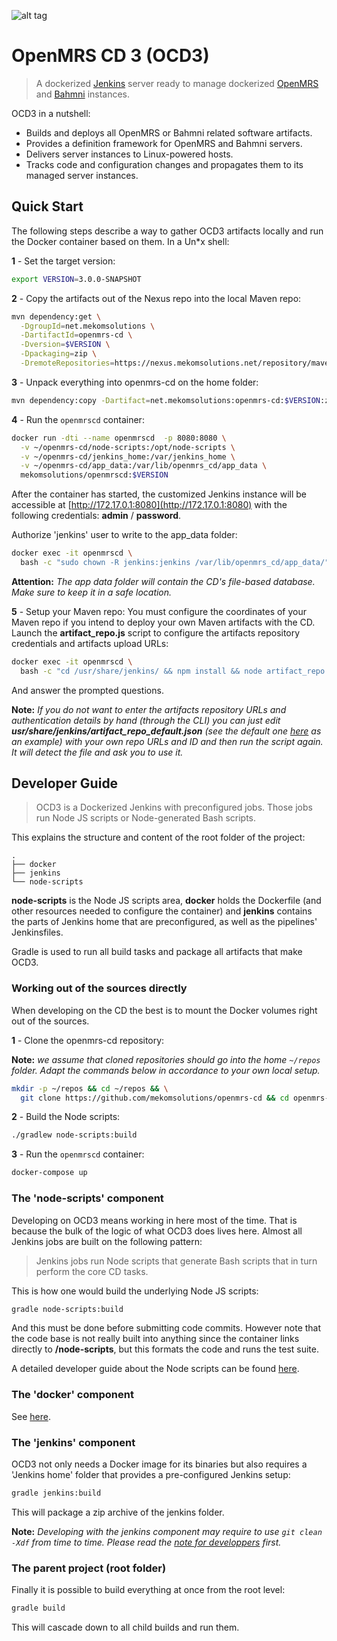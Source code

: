 ![alt tag](readme/ocd3.png)

# OpenMRS CD 3 (OCD3)
> A dockerized [Jenkins](https://jenkins.io/) server ready to manage dockerized [OpenMRS](https://openmrs.org/) and [Bahmni](https://www.bahmni.org/) instances.

OCD3 in a nutshell:
* Builds and deploys all OpenMRS or Bahmni related software artifacts.
* Provides a definition framework for OpenMRS and Bahmni servers.
* Delivers server instances to Linux-powered hosts.
* Tracks code and configuration changes and propagates them to its managed server instances.

## Quick Start

The following steps describe a way to gather OCD3 artifacts locally and run the Docker container based on them. In a Un\*x shell:

**1** - Set the target version:
```bash
export VERSION=3.0.0-SNAPSHOT
```
**2** - Copy the artifacts out of the Nexus repo into the local Maven repo:
```bash
mvn dependency:get \
  -DgroupId=net.mekomsolutions \
  -DartifactId=openmrs-cd \
  -Dversion=$VERSION \
  -Dpackaging=zip \
  -DremoteRepositories=https://nexus.mekomsolutions.net/repository/maven-public
```
**3** - Unpack everything into openmrs-cd on the home folder:
```bash
mvn dependency:copy -Dartifact=net.mekomsolutions:openmrs-cd:$VERSION:zip -DoutputDirectory=/tmp/ && unzip /tmp/openmrs-cd-$VERSION.zip -d /tmp/ && rm /tmp/openmrs-cd-$VERSION.zip && rsync -av --delete /tmp/openmrs-cd-$VERSION/ ~/openmrs-cd/ && rm -r /tmp/openmrs-cd-$VERSION
```

**4** - Run the `openmrscd` container:
```bash
docker run -dti --name openmrscd  -p 8080:8080 \
  -v ~/openmrs-cd/node-scripts:/opt/node-scripts \
  -v ~/openmrs-cd/jenkins_home:/var/jenkins_home \
  -v ~/openmrs-cd/app_data:/var/lib/openmrs_cd/app_data \
  mekomsolutions/openmrscd:$VERSION
```
After the container has started, the customized Jenkins instance will be accessible at [http://172.17.0.1:8080](http://172.17.0.1:8080) with the following credentials: **admin** / **password**.

Authorize 'jenkins' user to write to the app_data folder:
```bash
docker exec -it openmrscd \
  bash -c "sudo chown -R jenkins:jenkins /var/lib/openmrs_cd/app_data/"
```

**Attention:** _The app data folder will contain the CD's file-based database. Make sure to keep it in a safe location._

**5** - Setup your Maven repo:
You must configure the coordinates of your Maven repo if you intend to deploy your own Maven artifacts with the CD.
Launch the **artifact_repo.js** script to configure the artifacts repository credentials and artifacts upload URLs:
```bash
docker exec -it openmrscd \
  bash -c "cd /usr/share/jenkins/ && npm install && node artifact_repo.js"
```
And answer the prompted questions.

**Note:** _If you do not want to enter the artifacts repository URLs and authentication details by hand (through the CLI) you can just edit **usr/share/jenkins/artifact_repo_default.json** (see the default one [here](docker/config/artifact_repo_default.json) as an example) with your own repo URLs and ID and then run the script again. It will detect the file and ask you to use it._

## Developer Guide

>OCD3 is a Dockerized Jenkins with preconfigured jobs. Those jobs run Node JS scripts or Node-generated Bash scripts.

This explains the structure and content of the root folder of the project:

```
.
├── docker
├── jenkins
└── node-scripts
```
**node-scripts** is the Node JS scripts area, **docker** holds the Dockerfile (and other resources needed to configure the container) and **jenkins** contains the parts of Jenkins home that are preconfigured, as well as the pipelines' Jenkinsfiles.

Gradle is used to run all build tasks and package all artifacts that make OCD3.

### Working out of the sources directly

When developing on the CD the best is to mount the Docker volumes right out of the sources.

**1** - Clone the openmrs-cd repository:

**Note:** _we assume that cloned repositories should go into the home `~/repos` folder. Adapt the commands below in accordance to your own local setup._
```bash
mkdir -p ~/repos && cd ~/repos && \
  git clone https://github.com/mekomsolutions/openmrs-cd && cd openmrs-cd
```
**2** - Build the Node scripts:
```bash
./gradlew node-scripts:build
```

**3** - Run the `openmrscd` container:
```bash
docker-compose up
```

### The 'node-scripts' component
Developing on OCD3 means working in here most of the time.
That is because the bulk of the logic of what OCD3 does lives here. Almost all Jenkins jobs are built on the following pattern:
>Jenkins jobs run Node scripts that generate Bash scripts that in turn perform the core CD tasks.

This is how one would build the underlying Node JS scripts:
```bash
gradle node-scripts:build
```
And this must be done before submitting code commits.
However note that the code base is not really built into anything since the container links directly to **/node-scripts**, but this formats the code and runs the test suite.

A detailed developer guide about the Node scripts can be found [here](readme/node-scripts/README.md).

### The 'docker' component
See [here](readme/docker/README.md).

### The 'jenkins' component

OCD3 not only needs a Docker image for its binaries but also requires a 'Jenkins home' folder that provides a pre-configured Jenkins setup:

```bash
gradle jenkins:build
```
This will package a zip archive of the jenkins folder.

**Note:** _Developing with the jenkins component may require to use `git clean -Xdf` from time to time. Please read the [note for developpers](readme/jenkins/README.md) first._

### The parent project (root folder)

Finally it is possible to build everything at once from the root level:
```bash
gradle build
```
This will cascade down to all child builds and run them.
